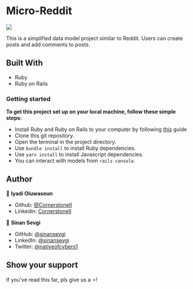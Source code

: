 # Micro-Reddit
![](https://img.shields.io/badge/Microverse-blueviolet)

This is a simplified data model project similar to Reddit. Users can create posts and add comments to posts.

## Built With
- Ruby
- Ruby on Rails

### Getting started

**To get this project set up on your local machine, follow these simple steps:**
 
 - Install Ruby and Ruby on Rails to your computer by following [this](https://gorails.com/setup/) guide
 - Clone this git repository.
 - Open the terminal in the project directory.
 - Use `bundle install` to install Ruby dependencies.
 - Use `yarn install` to install Javascript dependencies.
 - You can interact with models from `rails console`.
 
## Author

👤 **Iyadi Oluwaseun**
- Github: [@CornerstoneII](https://github.com/CornerstoneII)
- Linkedin: [CornerstoneII](https://www.linkedin.com/in/oluwaseun-iyadi-773584b4/)

👤 **Sinan Sevgi**
- GitHub: [@sinansevgi](https://github.com/sinansevgi)
- LinkedIn: [@sinansevgi](https://www.linkedin.com/in/sinan-s-52559437/)
- Twitter: [@nativeofcybers1](https://twitter.com/nativeofcybers1)


## Show your support

If you've read this far, pls give us a ⭐️!
